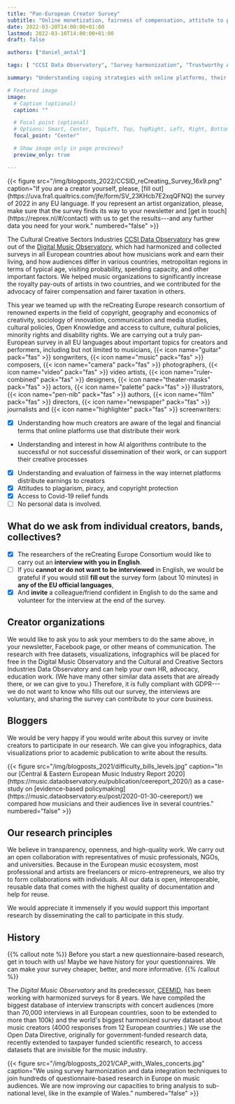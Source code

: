 ```yaml
---
title: "Pan-European Creator Survey"
subtitle: "Online monetization, fairness of compensation, attitute to piracy and free use, understanding AI for your work, Covid-19 relief"
date: 2022-03-20T14:00:00+01:00
lastmod: 2022-03-10T14:00:00+01:00
draft: false

authors: ["daniel_antal"]

tags: [ "CCSI Data Observatory", "Survey harmonization", "Trustworthy AI", "Copyright" ]

summary: "Understanding coping strategies with online platforms, their algorithms, piracy and free use, and Covid-19 relief measures. A truly Pan-European data collection."

# Featured image
image:
  # Caption (optional)
  caption: ""

  # Focal point (optional)
  # Options: Smart, Center, TopLeft, Top, TopRight, Left, Right, BottomLeft, Bottom, BottomRight
  focal_point: "Center"

  # Show image only in page previews?
  preview_only: true

---
```


<td style="text-align: center;">{{< figure src="/img/blogposts_2022/CCSID_reCreating_Survey_16x9.png"  caption="If you are a creator yourself, please, [fill out](https://uva.fra1.qualtrics.com/jfe/form/SV_23KHcb7E2xqQFNQ) the survey of 2022 in any EU language. If you represent an artist organization, please, make sure that the survey finds its way to your newsletter and [get in touch](https://reprex.nl/#/contact) with us to get the results---and any further data you need for your work." numbered="false" >}}</td>


The Cultural Creative Sectors Industries [CCSI Data Observatory](https://ccsi.dataobservatory.eu/) has grew out of the [Digital Music Observatory](https://music.dataobservatory.eu/), which had harmonized and collected surveys in all European countries about how musicians work and earn their living, and how audiences differ in various countries, metropolitan regions in terms of typical age, visiting probability, spending capacity, and other important factors. We helped music organizations to significantly increase the royalty pay-outs of artists in two countries, and we contributed for the advocacy of fairer compensation and fairer taxation in others. 


This year we teamed up with the reCreating Europe research  consortium of renowned experts in the field of copyright, geography and economics of creativity, sociology of innovation, communication and media studies, cultural policies, Open Knowledge and access to culture, cultural policies, minority rights and disability rights.   We are carrying out a truly pan-European survey in all EU languages about important topics for creators and performers, including but not limited to musicians, {{< icon name="guitar" pack="fas" >}}
 songwriters, {{< icon name="music" pack="fas" >}}
 composers, {{< icon name="camera" pack="fas" >}} photographers, {{< icon name="video" pack="fas" >}}
 video artists, {{< icon name="ruler-combined" pack="fas" >}}
 designers, {{< icon name="theater-masks" pack="fas" >}}
 actors, {{< icon name="palette" pack="fas" >}}
 illustrators,  {{< icon name="pen-nib" pack="fas" >}} authors, {{< icon name="film" pack="fas" >}}
 directors, {{< icon name="newspaper" pack="fas" >}}
 journalists and {{< icon name="highlighter" pack="fas" >}}
 screenwriters:
 
- [x] Understanding how much creators are aware of the legal and financial terms that online platforms use that distribute their work
-	Understanding and interest in how AI algorithms contribute to the successful or not successful dissemination of their work, or can support their creative processes
- [x] Understanding and evaluation of fairness in the way internet platforms distribute earnings to creators
- [x] Attitudes to plagiarism, piracy, and copyright protection
- [x] Access to Covid-19 relief funds
- [ ] No personal data is involved. 

## What do we ask from individual creators, bands, collectives?

- [x] The researchers of the reCreating Europe Consortium would like to carry out an **interview with you in English**.
- [ ] If you **cannot or do not want to be interviewed** in English, we would be grateful if you would still **fill out** the survey form (about 10 minutes) in **any of the EU official languages**,
- [x] And **invite** a colleague/friend confident in English to do the same and volunteer for the interview at the end of the survey.

## Creator organizations
We would like to ask you to ask your members to do the same above, in your newsletter, Facebook page, or other means of communication. The research with free datasets, visualizations, infographics will be placed for free in the Digital Music Observatory and the Cultural and Creative Sectors Industries Data Observatory and can help your own HR, advocacy, education work.  (We have many other similar data assets that are already there, or we can give to you.) Therefore, it is fully compliant with GDPR---we do not want to know who fills out our survey, the interviews are voluntary, and sharing the survey can contribute to your core business.

## Bloggers
We would be very happy if you would write about this survey or invite creators to participate in our research. We can give you infographics, data visualizations prior to academic publication to write about the results.

<td style="text-align: center;">{{< figure src="/img/blogposts_2021/difficulty_bills_levels.jpg" caption="In our  [Central & Eastern European Music Industry Report 2020](https://music.dataobservatory.eu/publication/ceereport_2020/) as a case-study on [evidence-based policymaking](https://music.dataobservatory.eu/post/2020-01-30-ceereport/) we compared how musicians and their audiences live in several countries." numbered="false" >}}</td>

## Our research principles
We believe in transparency, openness, and high-quality work.  We carry out an open collaboration with representatives of music professionals, NGOs, and universities. Because in the European music ecosystem, most professional and artists are freelancers or micro-entrepreneurs, we also try to form collaborations with individuals. All our data is open, interoperable, reusable data that comes with the highest quality of documentation and help for reuse. 

We would appreciate it immensely if you would support this important research by disseminating the call to participate in this study. 

## History

{{% callout note %}} Before you start a new questionnaire-based research, get in touch with us!  Maybe we have history for your questionnaires.  We can make your survey cheaper, better, and more informative. 
{{% /callout %}}

The *Digital Music Observatory* and its predecessor, [CEEMID](https://reprex.nl/project/ceemid/), has been working with harmonized surveys for 8 years.  We have compiled the biggest database of interview transcripts with concert audiences (more than 70,000 interviews in all European countries, soon to be extended to more than 100k) and the world's biggest harmonized survey dataset about music creators (4000 responses from 12 European countries.) We use the Open Data Directive, originally for government-funded research data, recently extended to taxpayer funded scientific research, to access datasets that are invisible for the music industry.

<td style="text-align: center;">{{< figure src="/img/blogposts_2021/CAP_with_Wales_concerts.jpg" caption="We using survey harmonization and data integration techniques to join hundreds of questionnaire-based research in Europe on music audiences. We are now improving our capacities to bring analysis to sub-national level, like in the example of Wales." numbered="false" >}}</td>

